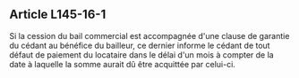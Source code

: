 Article L145-16-1
----
Si la cession du bail commercial est accompagnée d'une clause de garantie du
cédant au bénéfice du bailleur, ce dernier informe le cédant de tout défaut de
paiement du locataire dans le délai d'un mois à compter de la date à laquelle la
somme aurait dû être acquittée par celui-ci.
